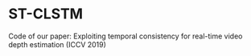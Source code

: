 # ST-CLSTM
Code of our paper: Exploiting temporal consistency for real-time video depth estimation (ICCV 2019)
